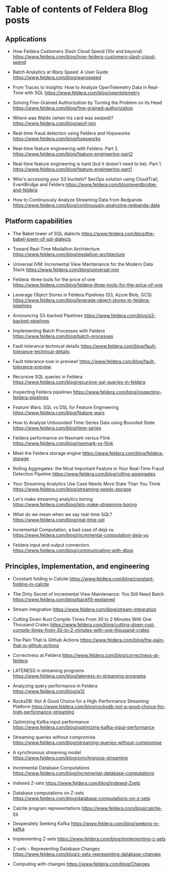 # Table of contents of Feldera Blog posts

## Applications

* How Feldera Customers Slash Cloud Spend (10x and beyond)
  https://www.feldera.com/blog/how-feldera-customers-slash-cloud-spend

* Batch Analytics at Warp Speed: A User Guide
  https://www.feldera.com/blog/warpspeed

* From Traces to Insights: How to Analyze OpenTelemetry Data in Real-Time with SQL
  https://www.feldera.com/blog/opentelemetry

* Solving Fine-Grained Authorization by Turning the Problem on its Head
  https://www.feldera.com/blog/fine-grained-authorization

* Where was Waldo (when his card was swiped)?
  https://www.feldera.com/blog/asof-join

* Real-time fraud detection using Feldera and Hopsworks
  https://www.feldera.com/blog/hopsworks

* Real-time feature engineering with Feldera. Part 2.
  https://www.feldera.com/blog/feature-engineering-part2

* Real-time feature engineering is hard (but it doesn't need to be). Part 1.
  https://www.feldera.com/blog/feature-engineering-part1

* Who's accessing your S3 buckets? SecOps solution using CloudTrail, EventBridge and Feldera
  https://www.feldera.com/blog/eventbridge-and-feldera

* How to Continuously Analyze Streaming Data from Redpanda
  https://www.feldera.com/blog/continuously-analyzing-redpanda-data

## Platform capabilities

* The Babel tower of SQL dialects
  https://www.feldera.com/blog/the-babel-tower-of-sql-dialects

* Toward Real-Time Medallion Architecture
  https://www.feldera.com/blog/medallion-architecture

* Universal IVM: Incremental View Maintenance for the Modern Data Stack
  https://www.feldera.com/blog/universal-ivm

* Feldera: three tools for the price of one
  https://www.feldera.com/blog/feldera-three-tools-for-the-price-of-one

* Leverage Object Stores in Feldera Pipelines (S3, Azure Blob, GCS)
  https://www.feldera.com/blog/leverage-object-stores-in-feldera-pipelines

* Announcing S3-backed Pipelines
  https://www.feldera.com/blog/s3-backed-pipelines

* Implementing Batch Processes with Feldera
  https://www.feldera.com/blog/batch-processes

* Fault tolerance technical details
  https://www.feldera.com/blog/fault-tolerance-technical-details

* Fault tolerance now in preview!
  https://www.feldera.com/blog/fault-tolerance-preview

* Recursive SQL queries in Feldera
  https://www.feldera.com/blog/recursive-sql-queries-in-feldera

* Inspecting Feldera pipelines
  https://www.feldera.com/blog/inspecting-feldera-pipelines

* Feature Wars: SQL vs DSL for Feature Engineering
  https://www.feldera.com/blog/feature-wars

* How to Analyze Unbounded Time-Series Data using Bounded State
  https://www.feldera.com/blog/time-series

* Feldera performance on Nexmark versus Flink
  https://www.feldera.com/blog/nexmark-vs-flink

* Meet the Feldera storage engine
  https://www.feldera.com/blog/feldera-storage

* Rolling Aggregates: the Most Important Feature in Your Real-Time Fraud Detection Pipeline
  https://www.feldera.com/blog/rolling-aggregates

* Your Streaming Analytics Use Case Needs More State Than You Think
  https://www.feldera.com/blog/streaming-needs-storage

* Let's make streaming analytics boring
  https://www.feldera.com/blog/lets-make-streaming-boring

* What do we mean when we say real-time SQL?
  https://www.feldera.com/blog/real-time-sql

* Incremental Computation, a bad case of déjà vu
  https://www.feldera.com/blog/incremental-computation-deja-vu

* Feldera input and output connectors
  https://www.feldera.com/blog/communicating-with-dbsp

## Principles, Implementation, and engineering

* Constant folding in Calcite
  https://www.feldera.com/blog/constant-folding-in-calcite

* The Dirty Secret of Incremental View Maintenance: You Still Need Batch
  https://www.feldera.com/blog/backfill-explained

* Stream integration
  https://www.feldera.com/blog/stream-integration

* Cutting Down Rust Compile Times From 30 to 2 Minutes With One Thousand Crates
  https://www.feldera.com/blog/cutting-down-rust-compile-times-from-30-to-2-minutes-with-one-thousand-crates

* The Pain That Is Github Actions
  https://www.feldera.com/blog/the-pain-that-is-github-actions

* Correctness at Feldera
  https://www.feldera.com/blog/correctness-at-feldera

* LATENESS in streaming programs
  https://www.feldera.com/blog/lateness-in-streaming-programs

* Analyzing query performance in Feldera
  https://www.feldera.com/blog/q12

* RocksDB: Not A Good Choice for a High-Performance Streaming Platform
  https://www.feldera.com/blog/rocksdb-not-a-good-choice-for-high-performance-streaming

* Optimizing Kafka input performance
  https://www.feldera.com/blog/optimizing-kafka-input-performance

* Streaming queries without compromise
  https://www.feldera.com/blog/streaming-queries-without-compromise

* A synchronous streaming model
  https://www.feldera.com/blog/synchronous-streaming

* Incremental Database Computations
  https://www.feldera.com/blog/incremental-database-computations

* Indexed Z-sets
  https://www.feldera.com/blog/Indexed-Zsets

* Database computations on Z-sets
  https://www.feldera.com/blog/database-computations-on-z-sets

* Calcite program representations
  https://www.feldera.com/blog/calcite-irs

* Desperately Seeking Kafka
  https://www.feldera.com/blog/seeking-in-kafka

* Implementing Z-sets
  https://www.feldera.com/blog/implementing-z-sets

* Z-sets - Representing Database Changes
  https://www.feldera.com/blog/z-sets-representing-database-changes

* Computing with changes
  https://www.feldera.com/blog/Changes
